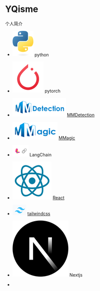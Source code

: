 # YQisme
个人简介

+ <img src="./README.assets/python-logo-only.png" alt="Logo device only" style="zoom:25%;" /> python
+  ![image-20231128124924657](./README.assets/image-20231128124924657.png)  pytorch
+ ![image-20231128125119401](./README.assets/image-20231128125119401.png)  [MMDetection](https://eanyang7.github.io/mmdetection/)

+ ![image-20231128125202325](./README.assets/image-20231128125202325.png) [MMagic](https://eanyang7.github.io/mmagic/)
+ ![image-20231128125333004](./README.assets/image-20231128125333004.png) LangChain
+ ![image-20231128130253158](./README.assets/image-20231128130253158.png) [React](https://zh-hans-react-dev.vercel.app/)
+ ![image-20231128125615578](./README.assets/image-20231128125615578.png) [tailwindcss](https://tailwindcss-com-blue.vercel.app/)

+ ![img](./README.assets/68747470733a2f2f6173736574732e76657263656c2e636f6d2f696d6167652f75706c6f61642f76313636323133303535392f6e6578746a732f49636f6e5f6c696768745f6261636b67726f756e642e706e67.png)  Nextjs
+ 
